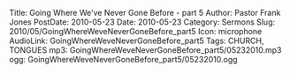 Title: Going Where We've Never Gone Before - part 5
Author: Pastor Frank Jones
PostDate: 2010-05-23
Date: 2010-05-23
Category: Sermons
Slug: 2010/05/GoingWhereWeveNeverGoneBefore_part5
Icon: microphone
AudioLink: GoingWhereWeveNeverGoneBefore_part5
Tags: CHURCH, TONGUES
mp3: GoingWhereWeveNeverGoneBefore_part5/05232010.mp3
ogg: GoingWhereWeveNeverGoneBefore_part5/05232010.ogg
